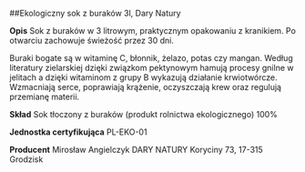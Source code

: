 ##Ekologiczny sok z buraków 3l, Dary Natury

**Opis** Sok z buraków w 3 litrowym, praktycznym opakowaniu z kranikiem. Po otwarciu zachowuje świeżość przez 30 dni. 

Buraki bogate są w witaminę C, błonnik, żelazo, potas czy mangan. Według literatury zielarskiej dzięki związkom pektynowym hamują procesy gnilne w jelitach a dzięki witaminom z grupy B wykazują działanie krwiotwórcze. Wzmacniają serce, poprawiają krążenie, oczyszczają krew oraz regulują przemianę materii.

**Skład** Sok tłoczony z buraków (produkt rolnictwa ekologicznego) 100%

**Jednostka certyfikująca** PL-EKO-01

**Producent** Mirosław Angielczyk DARY NATURY
Koryciny 73, 17-315 Grodzisk